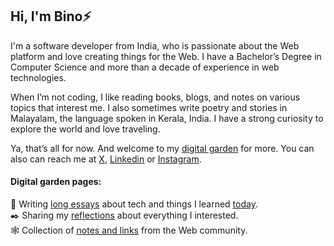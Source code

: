 ## Hi, I'm Bino⚡

I'm a software developer from India, who is passionate about the Web platform and love creating things for the Web. I have a Bachelor’s Degree in Computer Science and more than a decade of experience in web technologies.

When I’m not coding, I like reading books, blogs, and notes on various topics that interest me. I also sometimes write poetry and stories in Malayalam, the language spoken in Kerala, India. I have a strong curiosity to explore the world and love traveling.

Ya, that’s all for now. And welcome to my [digital garden](https://binovarghese.com/) for more. You can also can reach me at [X](https://twitter.com/binovarghese_), [Linkedin](https://www.linkedin.com/in/binovarghese-/) or [Instagram](https://www.instagram.com/binovarghese_/).

#### Digital garden pages:
📝 Writing [long essays](https://binovarghese.com/blog) about tech and things I learned [today](https://binovarghese.com/notes/).  
✒️ Sharing my [reflections](https://binovarghese.com/desk/) about everything I interested.  
🕸️ Collection of [notes and links](https://binovarghese.com/collections/) from the Web community.  
